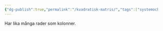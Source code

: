 ```yaml
---
{"dg-publish":true,"permalink":"/kvadratisk-matris/","tags":["systemochtransformer","linjäralgebra"]}
---
```



Har lika många rader som kolonner. 